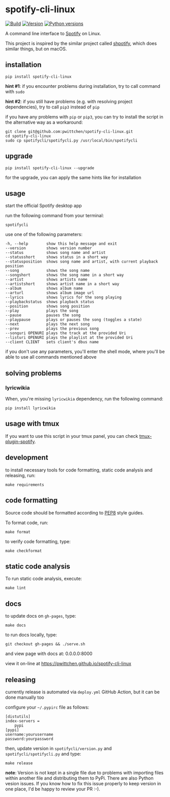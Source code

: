 # spotify-cli-linux

 [![Build](https://github.com/pwittchen/spotify-cli-linux/actions/workflows/build.yml/badge.svg?branch=master)](https://github.com/pwittchen/spotify-cli-linux/actions/workflows/build.yml) [![Version](https://img.shields.io/pypi/v/spotify-cli-linux.svg?style=flat-square)](https://pypi.python.org/pypi/spotify-cli-linux/) [![Python versions](https://img.shields.io/pypi/pyversions/spotify-cli-linux.svg?style=flat-square)](https://pypi.python.org/pypi/spotify-cli-linux/)

A command line interface to [Spotify](https://www.spotify.com/) on Linux.

This project is inspired by the similar project called [shpotify](https://github.com/hnarayanan/shpotify), which does similar things, but on macOS.

installation
------------

```
pip install spotify-cli-linux
```

**hint #1**: if you encounter problems during installation, try to call command with `sudo`

**hint #2**: if you still have problems (e.g. with resolving project dependencies), try to call `pip3` instead of `pip`

if you have any problems with `pip` or `pip3`, you can try to install the script in the alternative way as a workaround:

```
git clone git@github.com:pwittchen/spotify-cli-linux.git
cd spotify-cli-linux
sudo cp spotifycli/spotifycli.py /usr/local/bin/spotifycli
```

upgrade
-------

```
pip install spotify-cli-linux --upgrade
```

for the upgrade, you can apply the same hints like for installation

usage
-----

start the official Spotify desktop app

run the following command from your terminal:

```
spotifycli
```

use one of the following parameters:

```
-h, --help        show this help message and exit
--version         shows version number
--status          shows song name and artist
--statusshort     shows status in a short way
--statusposition  shows song name and artist, with current playback position
--song            shows the song name
--songshort       shows the song name in a short way
--artist          shows artists name
--artistshort     shows artist name in a short way
--album           shows album name
--arturl          shows album image url
--lyrics          shows lyrics for the song playing
--playbackstatus  shows playback status
--position        shows song position
--play            plays the song
--pause           pauses the song
--playpause       plays or pauses the song (toggles a state)
--next            plays the next song
--prev            plays the previous song
--songuri OPENURI plays the track at the provided Uri
--listuri OPENURI plays the playlist at the provided Uri
--client CLIENT   sets client's dbus name
```

if you don't use any parameters, you'll enter the shell mode, where you'll be able to use all commands mentioned above

solving problems
----------------

### lyricwikia

When, you're missing `lyricwikia` dependency, run the following command:

```
pip install lyricwikia
```

usage with tmux
---------------

If you want to use this script in your tmux panel, you can check [tmux-plugin-spotify](https://github.com/pwittchen/tmux-plugin-spotify).

development
-----------

to install necessary tools for code formatting, static code analysis and releasing, run:

```
make requirements
```

code formatting
---------------

Source code should be formatted according to [PEP8](https://www.python.org/dev/peps/pep-0008/) style guides.

To format code, run:

```
make format
```

to verify code formatting, type:

```
make checkformat
```

static code analysis
--------------------

To run static code analysis, execute:

```
make lint
```

docs
----

to update docs on `gh-pages`, type:

```
make docs
```

to run docs locally, type:
```
git checkout gh-pages && ./serve.sh
```

and view page with docs at: 0.0.0.0:8000

view it on-line at https://pwittchen.github.io/spotify-cli-linux

releasing
---------

currently release is automated via `deploy.yml` GitHub Action, but it can be done manually too

configure your `~/.pypirc` file as follows:

```
[distutils]
index-servers =
    pypi
[pypi]
username:yourusername
password:yourpassword
```

then, update version in `spotifycli/version.py` and `spotifycli/spotifycli.py` and type:

```
make release
```

**note**: Version is not kept in a single file due to problems with importing files within another file and distributing them to PyPi. There are also Python vesion issues. If you know how to fix this issue properly to keep version in one place, I'd be happy to review your PR :-).
